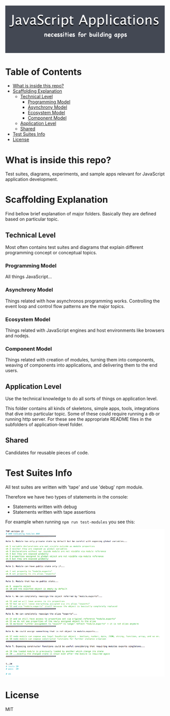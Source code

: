 ![](https://github.com/pltod/javascript-applications/blob/master/images/logo.png)

# Table of Contents

- [What is inside this repo?](#what-is-inside-this-repo)
- [Scaffolding Explanation](#scaffolding-explanation)
  - [Technical Level](#technical-level)
    - [Programming Model](#programming-model)
    - [Asynchrony Model](#asynchrony-model)
    - [Ecosystem Model](#ecosystem-model)
    - [Component Model](#component-model)
  - [Application Level](#application-level)
  - [Shared](#shared)
- [Test Suites Info](#test-suites-info)
- [License](#license)

# What is inside this repo?

Test suites, diagrams, experiments, and sample apps relevant for JavaScript application development.

# Scaffolding Explanation

Find bellow brief explanation of major folders. Basically they are defined based on particular topic.

## Technical Level

Most often contains test suites and diagrams that explain different programming concept or conceptual topics.

### Programming Model

All things JavaScript...

### Asynchrony Model

Things related with how asynchronos programming works. Controlling the event loop and control flow patterns are the major topics.

### Ecosystem Model

Things related with JavaScript engines and host environments like browsers and nodejs.

### Component Model

Things related with creation of modules, turning them into components, weaving of components into applications, and delivering them to the end users.


## Application Level

Use the technical knowledge to do all sorts of things on application level.

This folder contains all kinds of skeletons, simple apps, tools, integrations that dive into particular topic. Some of these could require running a db or running http server. For these see the appropriate README files in the subfolders of application-level folder.


## Shared

Candidates for reusable pieces of code.


# Test Suites Info

All test suites are written with 'tape' and use 'debug' npm module.

Therefore we have two types of statements in the console:

* Statements written with debug 
* Statements written with tape assertions


For example when running ```npm run test-modules``` you see this: 

![](https://github.com/pltod/javascript-applications/blob/master/images/test-modules.png)


# License

MIT